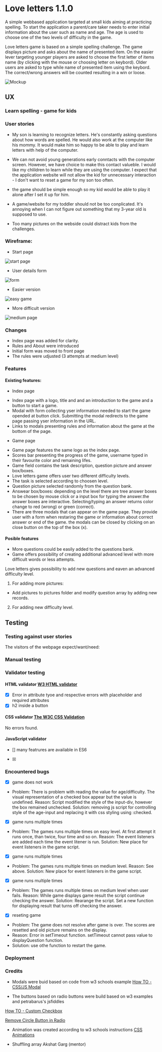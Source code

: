 # Love letters 1.1.0

A simple webbased application targeted at small kids aiming at practicing spelling. To start the application a parent/care taker needs to enter initial information about the user such as name and age. The age is used to choose one of the two levels of difficulty in the game.

Love letters game is based on a simple spelling challenge. The game displays picture and asks about the name of presented item. On the easier lever targeting younger players are asked to choose the first letter of items name (by clicking with the mouse or choosing letter on keybord). Older users are asked to type while name of presented item using the keybord. The correct/wrong answers will be counted resulting in a win or loose.

![Mockup](assets/images/mockup.png)

## UX

### Learn spelling - game for kids

### User stories

* My son is learning to recognize letters. He's constantly asking questions about how words are spelled. He would also work at the computer like his mommy. It would make him so happy to be able to play and learn letters with help of the computer.

* We can not avoid young generations early conntacts with the computer screen. However, we have choice to make this contact valueble. I would like my chlildren to learn while they are using the computer. I expect that the application website will not allow the kid for unnecessary interaction - I don't want to reset a game for my son too often. 

* the game should be simple enough so my kid would be able to play it alone after I set it up for him.

* A game/website for my toddler should not be too conplicated. It's annoying when I can not figure out something that my 3-year old is supposed to use.

* Too many pictures on the webside could distract kids from the challenges.

### Wireframe:

* Start page

![start page](assets/images/start.png)

* User details form

![form](assets/images/form.png)

* Easier version

![easy game](assets/images/easy.png)

* More difficult version

![medium page](assets/images/medium.png) 

### Changes

* Index page was added for clarity. 
* Rules and About were introduced
* Initial form was moved to front page
* The rules were udjusted (3 attempts at medium level)

### Features

#### Existing features:

- Index page

* Index page with a logo, title and and an introduction to the game and a button to start a game. 
* Modal with form collecting yser information needed to start the game opended at button click. Submitting the modal redirects to the game page passing yser information in the URL.
* Links to modals presenting rules and information about the game at the bottom of the page.

- Game page

* Game page features the same logo as the index page.
* Scores bar presenting the progress of the game, username typed in their favourite color and remaining lifes. 
* Game field contains the task description, question picture and answer box/boxes.
* Love letters game offers user two different difficulty levels.
* The task is selected according to choosen level.
* Question picture selected randomly from the question bank.
* Answear box/boxes: depending on the level there are tree answer boxes to be chosen by mouse click or a input box for typing the answer.the answer boxes are interactive. Selecting/typing an answer returns color change to red (wrong) or green (correct).
* There are three modals that can appear on the game page. They provide user with a form when restaring the game or information about correct answer or end of the game. the modals can be closed by clicking on an close button on the top of the box (x).

#### Posible features

* More questions could be easily added to the questions bank.
* Game offers possibility of creating additional advanced level with more difficult words or less attempts.


Love letters gives possibility to add new questions and eaven an advanced difficulty level.

1. For adding more pictures: 

* Add pictures to pictures folder and modify question array by adding new records.

2. For adding new difficulty level.


## Testing

### Testing against user stories

The visitors of the webpage expect/want/need:

### Manual testing

### Validator testing

#### HTML validator [W3 HTML validator](https://validator.w3.org/)

- [x] Error in attribute tyoe and respective errors with placeholder and required attributes
- [x] h2 inside a button

#### CSS validator [The W3C CSS Validation](https://jigsaw.w3.org/)

No errors found.

#### JavaScript validator
- [] many featrures are available in ES6 
- [x] 




### Encountered bugs
- [x] game does not work

* Problem: There is problem with reading the value for age/difficulty. The visual representation of a checked box appear but the value is undefined. 
Reason: Script modified the style of the input-div, however the box remained unchecked. 
Solution: removing js script for controlling style of the age-input and replacing it with css styling using :checked.

- [x] game runs multiple times
* Problem: The games runs multiple times on easy level. At first attempt it runs once, than twice, four time and so on. 
Reason: The event listeners are added each time the event litener is run.
Solution: New place for event listeners in the game script.

- [x] game runs multiple times
* Problem: The games runs multiple times on medium level. 
Reason: See above.
Solution: New place for event listeners in the game script.

- [x] game runs multiple times 
* Problem: The games runs multiple times on medium level when user fails. 
Reason: While game displays game result the script continue checking the answer.
Solution: Rearange the script. Set a new function for displaying result that turns off checking the answer.

- [x] reseting game 
* Problem: The game does not resolve after game is over. The scores are resetted and old picture remains on the display.
* Reason: Error in setTimeout function. setTimeout cannot pass value to displayQuestion function.
* Solution: use othe function to restart the game.

### Deployment

### Credits
* Modals were buid based on code from w3 schools example
[How TO - CSS/JS Modal](https://www.w3schools.com/howto/howto_css_modals.asp)

* The buttons based on radio buttons were build based on w3 examples and petrabarus's  jsfiddles

[How TO - Custom Checkbox](https://jsfiddle.net/petrabarus/pPgS7/)  

[Remove Circle Button in Radio](https://jsfiddle.net/petrabarus/pPgS7/)

* Animation was created according to w3 schools instructions
[CSS Animations](https://www.w3schools.com/css/css3_animations.asp)

* Shuffling array Akshat Garg (mentor)

